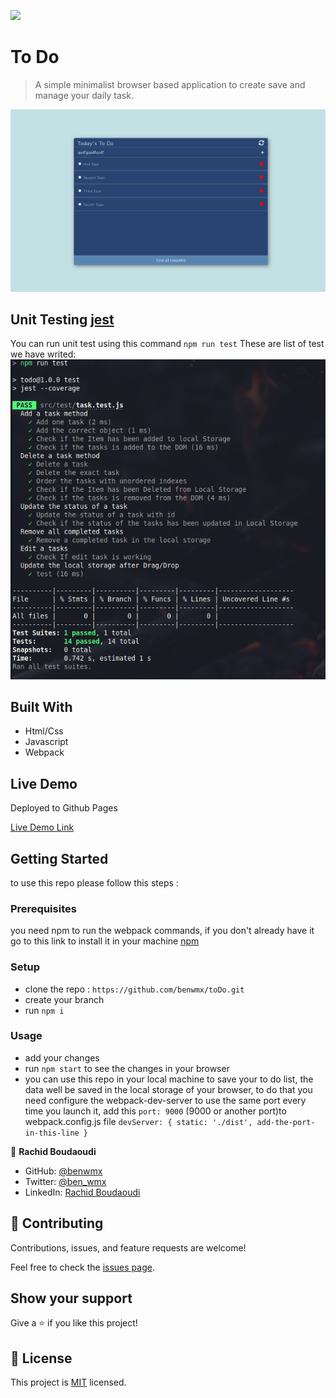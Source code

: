 
![](https://img.shields.io/badge/Microverse-blueviolet)

# To Do

> A simple minimalist browser based application to create save and manage your daily task.

![screenshot](./img/preview.png)

## Unit Testing [jest](https://jestjs.io/)
You can run unit test using this command `npm run test`
These are list of test we have writed:
![](./img/test.png)

## Built With

- Html/Css
- Javascript
- Webpack

## Live Demo
Deployed to Github Pages

[Live Demo Link](https://benwmx.github.io/toDo/)

## Getting Started

to use this repo please follow this steps : 

### Prerequisites
you need npm to run the webpack commands, if you don't already have it go to this link to install it in your machine [npm](https://docs.npmjs.com/downloading-and-installing-node-js-and-npm)
### Setup

- clone the repo : `https://github.com/benwmx/toDo.git`
- create your branch
- run `npm i`
### Usage
- add your changes
- run `npm start` to see the changes in your browser
- you can use this repo in your local machine to save your to do list, the data well be saved in the local storage of your browser, to do that you need configure the webpack-dev-server to use the same port every time you launch it, add this `port: 9000` (9000 or another port)to webpack.config.js file
 `devServer: { static: './dist',
    add-the-port-in-this-line
 }`

👤 **Rachid Boudaoudi**

- GitHub: [@benwmx](https://github.com/benwmx)
- Twitter: [@ben_wmx](https://twitter.com/ben_wmx)
- LinkedIn: [Rachid Boudaoudi](https://www.linkedin.com/in/rachid-boudaoudi-1621a0183/)
## 🤝 Contributing

Contributions, issues, and feature requests are welcome!

Feel free to check the [issues page](../../issues/).

## Show your support

Give a ⭐️ if you like this project!

## 📝 License

This project is [MIT](./MIT.md) licensed.
